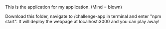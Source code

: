 This is the application for my application. (Mind = blown)

Download this folder, navigate to /challenge-app in terminal and enter "npm start".
It will deploy the webpage at localhost:3000 and you can play away!
